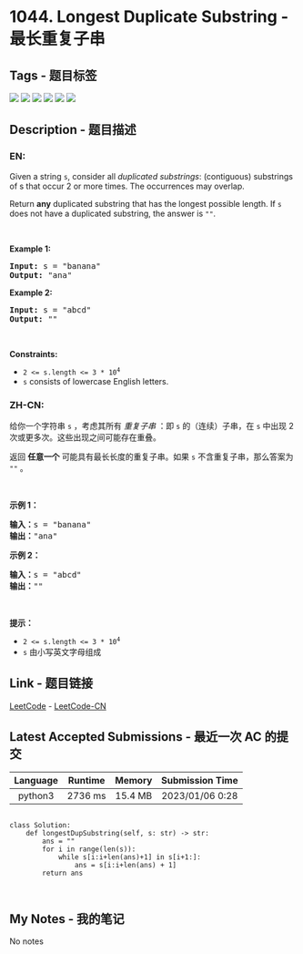 
# 1044. Longest Duplicate Substring - 最长重复子串

## Tags - 题目标签

 <img src="https://img.shields.io/badge/String-字符串-blue.svg">   <img src="https://img.shields.io/badge/Binary Search-二分查找-blue.svg">   <img src="https://img.shields.io/badge/Suffix Array-后缀数组-blue.svg">   <img src="https://img.shields.io/badge/Sliding Window-滑动窗口-blue.svg">   <img src="https://img.shields.io/badge/Hash Function-哈希函数-blue.svg">   <img src="https://img.shields.io/badge/Rolling Hash-滚动哈希-blue.svg">  


## Description - 题目描述

### EN:
<p>Given a string <code>s</code>, consider all <em>duplicated substrings</em>: (contiguous) substrings of s that occur 2 or more times.&nbsp;The occurrences&nbsp;may overlap.</p>

<p>Return <strong>any</strong> duplicated&nbsp;substring that has the longest possible length.&nbsp;If <code>s</code> does not have a duplicated substring, the answer is <code>&quot;&quot;</code>.</p>

<p>&nbsp;</p>
<p><strong class="example">Example 1:</strong></p>
<pre><strong>Input:</strong> s = "banana"
<strong>Output:</strong> "ana"
</pre><p><strong class="example">Example 2:</strong></p>
<pre><strong>Input:</strong> s = "abcd"
<strong>Output:</strong> ""
</pre>
<p>&nbsp;</p>
<p><strong>Constraints:</strong></p>

<ul>
	<li><code>2 &lt;= s.length &lt;= 3 * 10<sup>4</sup></code></li>
	<li><code>s</code> consists of lowercase English letters.</li>
</ul>


### ZH-CN:
<p>给你一个字符串 <code>s</code> ，考虑其所有 <em>重复子串</em> ：即&nbsp;<code>s</code> 的（连续）子串，在 <code>s</code> 中出现 2 次或更多次。这些出现之间可能存在重叠。</p>

<p>返回 <strong>任意一个</strong> 可能具有最长长度的重复子串。如果 <code>s</code> 不含重复子串，那么答案为 <code>""</code> 。</p>

<p>&nbsp;</p>

<p><strong>示例 1：</strong></p>

<pre>
<strong>输入：</strong>s = "banana"
<strong>输出：</strong>"ana"
</pre>

<p><strong>示例 2：</strong></p>

<pre>
<strong>输入：</strong>s = "abcd"
<strong>输出：</strong>""
</pre>

<p>&nbsp;</p>

<p><strong>提示：</strong></p>

<ul>
	<li><code>2 &lt;= s.length &lt;= 3 * 10<sup>4</sup></code></li>
	<li><code>s</code> 由小写英文字母组成</li>
</ul>



## Link - 题目链接

[LeetCode](https://leetcode.com/problems/longest-duplicate-substring/description/)  -  [LeetCode-CN](https://leetcode.cn/problems/longest-duplicate-substring/description/)
## Latest Accepted Submissions - 最近一次 AC 的提交


| Language | Runtime | Memory | Submission Time |
|:---:|:---:|:---:|:---:|
| python3  | 2736 ms | 15.4 MB | 2023/01/06 0:28 |

```python3

class Solution:
    def longestDupSubstring(self, s: str) -> str:
        ans = ""
        for i in range(len(s)):
            while s[i:i+len(ans)+1] in s[i+1:]:
                ans = s[i:i+len(ans) + 1]
        return ans



```
## My Notes - 我的笔记


No notes

